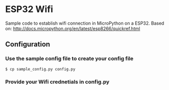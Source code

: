 # ESP32 Wifi
Sample code to establish wifi connection in MicroPython on a ESP32.
Based on: http://docs.micropython.org/en/latest/esp8266/quickref.html

## Configuration

### Use the sample config file to create your config file
```bash
$ cp sample_config.py config.py
```

### Provide your Wifi crednetials in config.py

